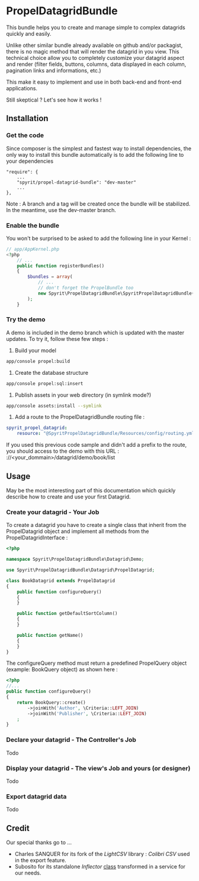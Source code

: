 PropelDatagridBundle
==============

This bundle helps you to create and manage simple to complex datagrids quickly and easily. 

Unlike other similar bundle already available on github and/or packagist, there is no magic method that will render the datagrid in you view. This technical choice allow you to completely customize your datagrid aspect and render (filter fields, buttons, columns, data displayed in each column, pagination links and informations, etc.)

This make it easy to implement and use in both back-end and front-end applications.

Still skeptical ? Let's see how it works !

## Installation

### Get the code

Since composer is the simplest and fastest way to install dependencies, the only way to install this bundle automatically is to add the following line to your dependencies


	"require": {
    	...
    	"spyrit/propel-datagrid-bundle": "dev-master"
    	...
	},


Note : A branch and a tag will be created once the bundle will be stabilized. In the meantime, use the dev-master branch.

### Enable the bundle

You won't be surprised to be asked to add the following line in your Kernel :

```php
// app/AppKernel.php
<?php
    // ...
    public function registerBundles()
    {
        $bundles = array(
            // ...
            // don't forget the PropelBundle too
            new Spyrit\PropelDatagridBundle\SpyritPropelDatagridBundle(),
        );
    }
```

### Try the demo

A demo is included in the demo branch which is updated with the master updates. To try it, follow these few steps :

1. Build your model
```bash
app/console propel:build
```
1. Create the database structure
```bash
app/console propel:sql:insert
```
1. Publish assets in your web directory (in symlink mode?)
```bash
app/console assets:install --symlink
```
1. Add a route to the PropelDatagridBundle routing file :
```yml
spyrit_propel_datagrid:
    resource: "@SpyritPropelDatagridBundle/Resources/config/routing.yml"
```
If you used this previous code sample and didn't add a prefix to the route, you should access to the demo with this URL : <protocole>://<your_dommain>/datagrid/demo/book/list

## Usage

May be the most interesting part of this documentation which quickly describe how to create and use your first Datagrid.

### Create your datagrid - Your Job

To create a datagrid you have to create a single class that inherit from the PropelDatagrid object and implement all methods from the PropelDatagridInterface :

```php
<?php

namespace Spyrit\PropelDatagridBundle\Datagrid\Demo;

use Spyrit\PropelDatagridBundle\Datagrid\PropelDatagrid;

class BookDatagrid extends PropelDatagrid
{
    public function configureQuery()
    {
    }

    public function getDefaultSortColumn()
    {
    }

    public function getName()
    {
    }
}
```

The configureQuery method must return a predefined PropelQuery object (example: BookQuery object) as shown here :

```php
<?php
//...
public function configureQuery()
{
	return BookQuery::create()
        ->joinWith('Author', \Criteria::LEFT_JOIN)
    	->joinWith('Publisher', \Criteria::LEFT_JOIN)
    ;
}
```
  

### Declare your datagrid - The Controller's Job

Todo

### Display your datagrid - The view's Job and yours (or designer)

Todo

### Export datagrid data

Todo

## Credit

Our special thanks go to ...

- Charles SANQUER for its fork of the *LightCSV* library : *Colibri CSV* used in the export feature.
- Subosito for its standalone *Inflector* [class](http://subosito.com/inflector-in-symfony-2/)  transformed in a service for our needs.

